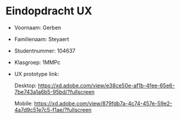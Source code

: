 # Eindopdracht UX

- Voornaam: Gerben
- Familienaam: Steyaert
- Studentnummer: 104637
- Klasgroep: 1MMPc
- UX prototype link: 
  
  Desktop: https://xd.adobe.com/view/e38ce50e-af1b-4fee-65e6-7be743a1a6b5-95bd/?fullscreen 
  
  Mobile: https://xd.adobe.com/view/879fdb7a-4c74-457e-59e2-4a7d9c51e7c5-f1ae/?fullscreen
